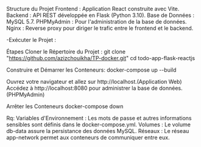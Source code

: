 Structure du Projet
Frontend : Application React construite avec Vite.
Backend : API REST développée en Flask (Python 3.10).
Base de Données : MySQL 5.7.
PHPMyAdmin : Pour l'administration de la base de données.
Nginx : Reverse proxy pour diriger le trafic entre le frontend et le backend.



-Exécuter le Projet :

Étapes
Cloner le Répertoire du Projet :
git clone "https://github.com/azizchouikha/TP-docker.git"
cd todo-app-flask-reactjs

Construire et Démarrer les Conteneurs:
docker-compose up --build

Ouvrez votre navigateur et allez sur http://localhost.(Application Web)
Accédez à http://localhost:8080 pour administrer la base de données.(PHPMyAdmin)

Arrêter les Conteneurs
docker-compose down

Rq:
Variables d'Environnement : Les mots de passe et autres informations sensibles sont définis dans le docker-compose.yml.
Volumes : Le volume db-data assure la persistance des données MySQL.
Réseaux : Le réseau app-network permet aux conteneurs de communiquer entre eux.
